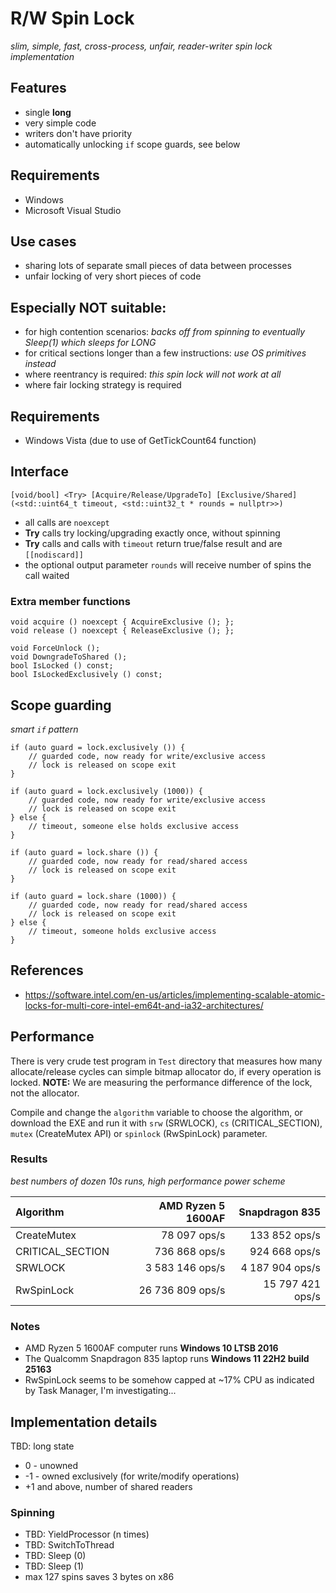 # R/W Spin Lock
*slim, simple, fast, cross-process, unfair, reader-writer spin lock implementation*

## Features
* single **long**
* very simple code
* writers don't have priority
* automatically unlocking `if` scope guards, see below

## Requirements
* Windows
* Microsoft Visual Studio

## Use cases
* sharing lots of separate small pieces of data between processes
* unfair locking of very short pieces of code

## Especially NOT suitable:
* for high contention scenarios: *backs off from spinning to eventually Sleep(1) which sleeps for LONG*
* for critical sections longer than a few instructions: *use OS primitives instead*
* where reentrancy is required: *this spin lock will not work at all*
* where fair locking strategy is required

## Requirements
* Windows Vista (due to use of GetTickCount64 function)

## Interface

    [void/bool] <Try> [Acquire/Release/UpgradeTo] [Exclusive/Shared] (<std::uint64_t timeout, <std::uint32_t * rounds = nullptr>>)

* all calls are `noexcept`
* **Try** calls try locking/upgrading exactly once, without spinning
* **Try** calls and calls with `timeout` return true/false result and are `[[nodiscard]]`
* the optional output parameter `rounds` will receive number of spins the call waited

### Extra member functions

    void acquire () noexcept { AcquireExclusive (); };
    void release () noexcept { ReleaseExclusive (); };

    void ForceUnlock ();
    void DowngradeToShared ();
    bool IsLocked () const;
    bool IsLockedExclusively () const;

## Scope guarding
*smart `if` pattern*

    if (auto guard = lock.exclusively ()) {
        // guarded code, now ready for write/exclusive access
        // lock is released on scope exit
    }
    
    if (auto guard = lock.exclusively (1000)) {
        // guarded code, now ready for write/exclusive access
        // lock is released on scope exit
    } else {
        // timeout, someone else holds exclusive access
    }
    
    if (auto guard = lock.share ()) {
        // guarded code, now ready for read/shared access
        // lock is released on scope exit
    }
    
    if (auto guard = lock.share (1000)) {
        // guarded code, now ready for read/shared access
        // lock is released on scope exit
    } else {
        // timeout, someone holds exclusive access
    }

## References
* https://software.intel.com/en-us/articles/implementing-scalable-atomic-locks-for-multi-core-intel-em64t-and-ia32-architectures/

## Performance
There is very crude test program in `Test` directory that measures how many allocate/release
cycles can simple bitmap allocator do, if every operation is locked. **NOTE:** We are measuring
the performance difference of the lock, not the allocator.

Compile and change the `algorithm` variable to choose the algorithm, or download the EXE and run it with
`srw` (SRWLOCK), `cs` (CRITICAL_SECTION), `mutex` (CreateMutex API) or `spinlock` (RwSpinLock) parameter.

### Results
*best numbers of dozen 10s runs, high performance power scheme*

| Algorithm | AMD Ryzen 5 1600AF | Snapdragon 835 |
| :--- | ---: | ---: |
| CreateMutex | 78 097 ops/s | 133 852 ops/s |
| CRITICAL_SECTION | 736 868 ops/s | 924 668 ops/s |
| SRWLOCK | 3 583 146 ops/s | 4 187 904 ops/s |
| RwSpinLock | 26 736 809 ops/s | 15 797 421 ops/s |

### Notes
* AMD Ryzen 5 1600AF computer runs **Windows 10 LTSB 2016**
* The Qualcomm Snapdragon 835 laptop runs **Windows 11 22H2 build 25163**
* RwSpinLock seems to be somehow capped at ~17% CPU as indicated by Task Manager, I'm investigating...

## Implementation details

TBD: long state
 - 0 - unowned
 - -1 - owned exclusively (for write/modify operations)
 - +1 and above, number of shared readers

### Spinning

* TBD: YieldProcessor (n times)
* TBD: SwitchToThread
* TBD: Sleep (0)
* TBD: Sleep (1)
* max 127 spins saves 3 bytes on x86
